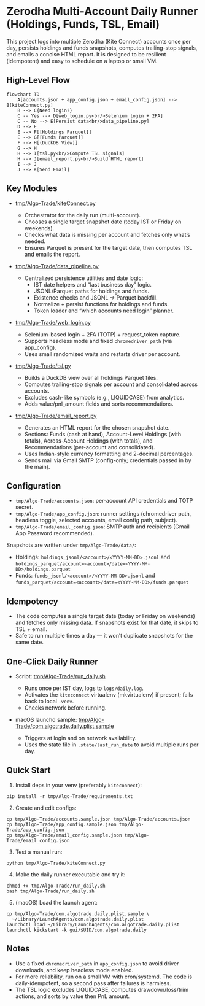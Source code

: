 # Zerodha Multi-Account Daily Runner (Holdings, Funds, TSL, Email)

This project logs into multiple Zerodha (Kite Connect) accounts once per day, persists holdings and funds snapshots, computes trailing-stop signals, and emails a concise HTML report. It is designed to be resilient (idempotent) and easy to schedule on a laptop or small VM.

## High-Level Flow

```mermaid
flowchart TD
    A[accounts.json + app_config.json + email_config.json] --> B[kiteConnect.py]
    B --> C{Need login?}
    C -- Yes --> D[web_login.py<br/>Selenium login + 2FA]
    C -- No --> E[Persist data<br/>data_pipeline.py]
    D --> E
    E --> F[[Holdings Parquet]]
    E --> G[[Funds Parquet]]
    F --> H[(DuckDB View)]
    G --> H
    H --> I[tsl.py<br/>Compute TSL signals]
    H --> J[email_report.py<br/>Build HTML report]
    I --> J
    J --> K[Send Email]
```

## Key Modules

- [tmp/Algo-Trade/kiteConnect.py](tmp/Algo-Trade/kiteConnect.py)
  - Orchestrator for the daily run (multi-account).
  - Chooses a single target snapshot date (today IST or Friday on weekends).
  - Checks what data is missing per account and fetches only what’s needed.
  - Ensures Parquet is present for the target date, then computes TSL and emails the report.

- [tmp/Algo-Trade/data_pipeline.py](tmp/Algo-Trade/data_pipeline.py)
  - Centralized persistence utilities and date logic:
    - IST date helpers and “last business day” logic.
    - JSONL/Parquet paths for holdings and funds.
    - Existence checks and JSONL → Parquet backfill.
    - Normalize + persist functions for holdings and funds.
    - Token loader and “which accounts need login” planner.

- [tmp/Algo-Trade/web_login.py](tmp/Algo-Trade/web_login.py)
  - Selenium-based login + 2FA (TOTP) + request_token capture.
  - Supports headless mode and fixed `chromedriver_path` (via app_config).
  - Uses small randomized waits and restarts driver per account.

- [tmp/Algo-Trade/tsl.py](tmp/Algo-Trade/tsl.py)
  - Builds a DuckDB view over all holdings Parquet files.
  - Computes trailing-stop signals per account and consolidated across accounts.
  - Excludes cash-like symbols (e.g., LIQUIDCASE) from analytics.
  - Adds value/pnl_amount fields and sorts recommendations.

- [tmp/Algo-Trade/email_report.py](tmp/Algo-Trade/email_report.py)
  - Generates an HTML report for the chosen snapshot date.
  - Sections: Funds (cash at hand), Account-Level Holdings (with totals), Across-Account Holdings (with totals), and Recommendations (per-account and consolidated).
  - Uses Indian-style currency formatting and 2-decimal percentages.
  - Sends mail via Gmail SMTP (config-only; credentials passed in by the main).

## Configuration

- `tmp/Algo-Trade/accounts.json`: per-account API credentials and TOTP secret.
- `tmp/Algo-Trade/app_config.json`: runner settings (chromedriver path, headless toggle, selected accounts, email config path, subject).
- `tmp/Algo-Trade/email_config.json`: SMTP auth and recipients (Gmail App Password recommended).

Snapshots are written under `tmp/Algo-Trade/data/`:
- Holdings: `holdings_jsonl/<account>/<YYYY-MM-DD>.jsonl` and `holdings_parquet/account=<account>/date=<YYYY-MM-DD>/holdings.parquet`
- Funds: `funds_jsonl/<account>/<YYYY-MM-DD>.jsonl` and `funds_parquet/account=<account>/date=<YYYY-MM-DD>/funds.parquet`

## Idempotency

- The code computes a single target date (today or Friday on weekends) and fetches only missing data. If snapshots exist for that date, it skips to TSL + email.
- Safe to run multiple times a day — it won’t duplicate snapshots for the same date.

## One-Click Daily Runner

- Script: [tmp/Algo-Trade/run_daily.sh](tmp/Algo-Trade/run_daily.sh)
  - Runs once per IST day, logs to `logs/daily.log`.
  - Activates the `kiteconnect` virtualenv (mkvirtualenv) if present; falls back to local `.venv`.
  - Checks network before running.

- macOS launchd sample: [tmp/Algo-Trade/com.algotrade.daily.plist.sample](tmp/Algo-Trade/com.algotrade.daily.plist.sample)
  - Triggers at login and on network availability.
  - Uses the state file in `.state/last_run_date` to avoid multiple runs per day.

## Quick Start

1) Install deps in your venv (preferably `kiteconnect`):
```
pip install -r tmp/Algo-Trade/requirements.txt
```

2) Create and edit configs:
```
cp tmp/Algo-Trade/accounts.sample.json tmp/Algo-Trade/accounts.json
cp tmp/Algo-Trade/app_config.sample.json tmp/Algo-Trade/app_config.json
cp tmp/Algo-Trade/email_config.sample.json tmp/Algo-Trade/email_config.json
```

3) Test a manual run:
```
python tmp/Algo-Trade/kiteConnect.py
```

4) Make the daily runner executable and try it:
```
chmod +x tmp/Algo-Trade/run_daily.sh
bash tmp/Algo-Trade/run_daily.sh
```

5) (macOS) Load the launch agent:
```
cp tmp/Algo-Trade/com.algotrade.daily.plist.sample \
  ~/Library/LaunchAgents/com.algotrade.daily.plist
launchctl load ~/Library/LaunchAgents/com.algotrade.daily.plist
launchctl kickstart -k gui/$UID/com.algotrade.daily
```

## Notes

- Use a fixed `chromedriver_path` in `app_config.json` to avoid driver downloads, and keep headless mode enabled.
- For more reliability, run on a small VM with cron/systemd. The code is daily-idempotent, so a second pass after failures is harmless.
- The TSL logic excludes LIQUIDCASE, computes drawdown/loss/trim actions, and sorts by value then PnL amount.

